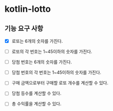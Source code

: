 # kotlin-lotto

## 기능 요구 사항

- [x] 로또는 6개의 숫자를 가진다.
- [ ] 로또의 각 번호는 1~45이하의 숫자를 가진다.

- [ ] 당첨 번호는 6개의 숫자를 가진다.
- [ ] 당첨 번호의 각 번호는 1~45이하의 숫자를 가진다.

- [ ] 구매 금액으로부터 구매할 로또 개수를 계산할 수 있다.

- [ ] 당첨 등수를 계산할 수 있다.
- [ ] 총 수익률을 계산할 수 있다.